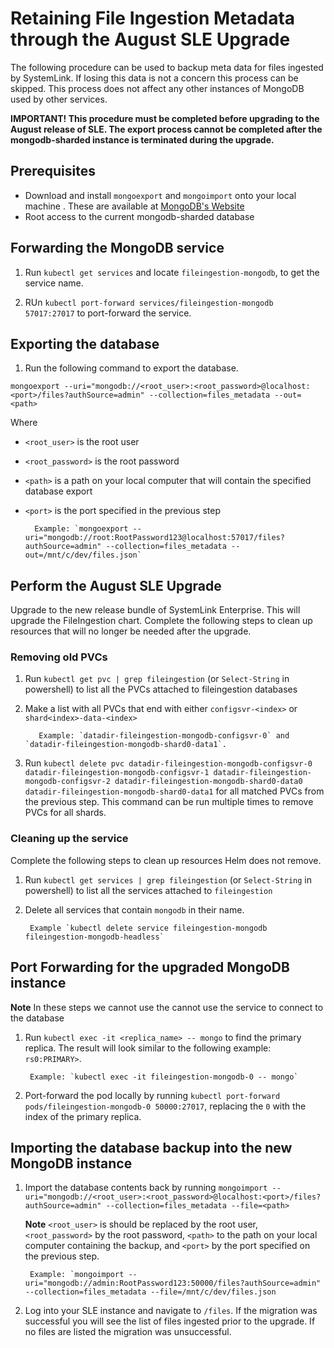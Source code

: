 # Retaining File Ingestion Metadata through the August SLE Upgrade

The following procedure can be used to backup meta data for files ingested by SystemLink. If losing this data is not a concern this process can be skipped. This process does not affect any other instances of MongoDB used by other services.

**IMPORTANT! This procedure must be completed before upgrading to the August release of SLE. The export process cannot be completed after the mongodb-sharded instance is terminated during the upgrade.**

## Prerequisites

- Download and install `mongoexport` and `mongoimport` onto your local machine . These are available at [MongoDB's Website](https://www.mongodb.com/try/download/database-tools)
- Root access to the current mongodb-sharded database

## Forwarding the MongoDB service

1. Run `kubectl get services` and locate `fileingestion-mongodb`, to get the service name.

1. RUn `kubectl port-forward services/fileingestion-mongodb 57017:27017` to port-forward the service.


## Exporting the database

1. Run the following command to export the database.

  `mongoexport --uri="mongodb://<root_user>:<root_password>@localhost:<port>/files?authSource=admin" --collection=files_metadata --out=<path>`
  
  Where 


-  `<root_user>` is the root user
-  `<root_password>` is the root password
- `<path>` is a path on your local computer that will contain the specified database export
- `<port>` is the port specified in the previous step


        Example: `mongoexport --uri="mongodb://root:RootPassword123@localhost:57017/files?authSource=admin" --collection=files_metadata --out=/mnt/c/dev/files.json`

## Perform the August SLE Upgrade

Upgrade to the new release bundle of SystemLink Enterprise. This will upgrade the FileIngestion chart. Complete the following steps to clean up resources that will no longer be needed after the upgrade.


### Removing old PVCs

1. Run `kubectl get pvc | grep fileingestion` (or `Select-String` in powershell) to list all the PVCs attached to fileingestion databases
1. Make a list with all PVCs that end with either `configsvr-<index>` or `shard<index>-data-<index>`

          Example: `datadir-fileingestion-mongodb-configsvr-0` and `datadir-fileingestion-mongodb-shard0-data1`.

1. Run `kubectl delete pvc datadir-fileingestion-mongodb-configsvr-0 datadir-fileingestion-mongodb-configsvr-1 datadir-fileingestion-mongodb-configsvr-2 datadir-fileingestion-mongodb-shard0-data0 datadir-fileingestion-mongodb-shard0-data1` for all matched PVCs from the previous step. This command can be run multiple times to remove PVCs for all shards.

### Cleaning up the service

Complete the following steps to clean up resources Helm does not remove. 


1. Run `kubectl get services | grep fileingestion` (or `Select-String` in powershell) to list all the services attached to `fileingestion`
1. Delete all services that contain `mongodb` in their name.

        Example `kubectl delete service fileingestion-mongodb fileingestion-mongodb-headless`

## Port Forwarding for the upgraded MongoDB instance

**Note** In these steps we cannot use the cannot use the service to connect to the database

1. Run `kubectl exec -it <replica_name> -- mongo` to find the primary replica. The result will look similar to the following example: `rs0:PRIMARY>`.


        Example: `kubectl exec -it fileingestion-mongodb-0 -- mongo`

1. Port-forward the pod locally by running `kubectl port-forward pods/fileingestion-mongodb-0 50000:27017`, replacing the `0` with the index of the primary replica.

## Importing the database backup into the new MongoDB instance

1. Import the database contents back by running `mongoimport --uri="mongodb://<root_user>:<root_password>@localhost:<port>/files?authSource=admin" --collection=files_metadata --file=<path>`

    **Note** `<root_user>` is should be replaced by the root user, `<root_password>` by the root password, `<path>` to the path on your local computer containing the backup, and `<port>` by the port specified on the previous step.

        Example: `mongoimport --uri="mongodb://admin:RootPassword123:50000/files?authSource=admin" --collection=files_metadata --file=/mnt/c/dev/files.json

1. Log into your SLE instance and navigate to `/files`. If the migration was successful you will see the list of files ingested prior to the upgrade. If no files are listed the migration was unsuccessful.
